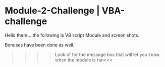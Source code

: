 # Module-2-Challenge | VBA-challenge

Hello there...
  the following is VB script Module and screen shots.
  
  Bonuses have been done as well.
  
  >>>> Look of for the message box that will let you know when the module is ran<<<
